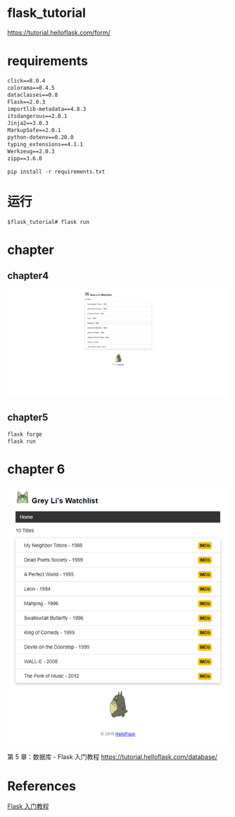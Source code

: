 # flask_tutorial
https://tutorial.helloflask.com/form/

# requirements
```shell
click==8.0.4
colorama==0.4.5
dataclasses==0.8
Flask==2.0.3
importlib-metadata==4.8.3
itsdangerous==2.0.1
Jinja2==3.0.3
MarkupSafe==2.0.1
python-dotenv==0.20.0
typing_extensions==4.1.1
Werkzeug==2.0.3
zipp==3.6.0

```

```shell
pip install -r requirements.txt
```

# 运行
```shell
$flask_tutorial# flask run

```
# chapter
## chapter4
![](imgs/ch4.png)


## chapter5
```shell
flask forge
flask run
```

# chapter 6
![](imgs/ch6.png)

第 5 章：数据库 - Flask 入门教程
https://tutorial.helloflask.com/database/



# References
[Flask 入门教程](https://tutorial.helloflask.com/)